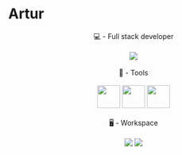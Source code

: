 # **Artur**

<div align="center">
  💻 - Full stack developer<br><br>
<img src="https://github-readme-stats.vercel.app/api?username=4RTUrrrr&show_icons=true&theme=dracula">
</div>
<br>
<div align="center">
  🔧 - Tools <br> <br>
  <img width="46px" src="https://cdn.jsdelivr.net/gh/devicons/devicon/icons/git/git-plain-wordmark.svg" />
  <img width="46px" src="https://cdn.jsdelivr.net/gh/devicons/devicon/icons/javascript/javascript-plain.svg" />
  <img width="46px" src="https://cdn.jsdelivr.net/gh/devicons/devicon/icons/nodejs/nodejs-original.svg" />
</div><br>

<div align="center">
  🖥️ - Workspace <br><br>
  <img src="https://img.shields.io/badge/windows-%230078D6.svg?&style=for-the-badge&logo=windows&logoColor=white" />
  <img src="https://img.shields.io/badge/linux-%23FCC624.svg?&style=for-the-badge&logo=linux&logoColor=black" />
</div>
